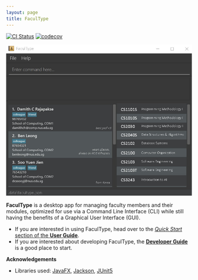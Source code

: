 ```yaml
---
layout: page
title: FaculType
---
```


[![CI Status](https://github.com/AY2021S1-CS2103-T14-1/tp/workflows/Java%20CI/badge.svg)](https://github.com/AY2021S1-CS2103-T14-1/tp/actions)
[![codecov](https://codecov.io/gh/AY2021S1-CS2103-T14-1/tp/branch/master/graph/badge.svg)](https://codecov.io/gh/AY2021S1-CS2103-T14-1/tp)

![Ui](images/Ui.png)

**FaculType** is a desktop app for managing faculty members and their modules, optimized for use via a Command Line Interface (CLI) while still having the benefits of a Graphical User Interface (GUI).
* If you are interested in using FaculType, head over to the [_Quick Start_ section of the **User Guide**](UserGuide.html#quick-start).
* If you are interested about developing FaculType, the [**Developer Guide**](DeveloperGuide.html) is a good place to start.


**Acknowledgements**

* Libraries used: [JavaFX](https://openjfx.io/), [Jackson](https://github.com/FasterXML/jackson), [JUnit5](https://github.com/junit-team/junit5)
